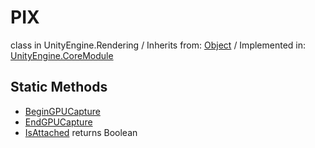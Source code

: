 # PIX
class in UnityEngine.Rendering
 / Inherits from: <a href="https://docs.unity3d.com/6000.2/Documentation/ScriptReference/Object.html">Object</a> / Implemented in: <a href="https://docs.unity3d.com/6000.2/Documentation/ScriptReference/UnityEngine.CoreModule.html">UnityEngine.CoreModule</a>

## Static Methods
- <a href="https://docs.unity3d.com/6000.2/Documentation/ScriptReference/PIX.BeginGPUCapture.html">BeginGPUCapture</a>
- <a href="https://docs.unity3d.com/6000.2/Documentation/ScriptReference/PIX.EndGPUCapture.html">EndGPUCapture</a>
- <a href="https://docs.unity3d.com/6000.2/Documentation/ScriptReference/PIX.IsAttached.html">IsAttached</a> returns Boolean
